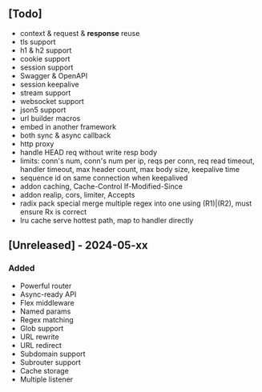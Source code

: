 ## [Todo]

- context & request & **response** reuse
- tls support
- h1 & h2 support
- cookie support
- session support
- Swagger & OpenAPI
- session keepalive
- stream support
- websocket support
- json5 support
- url builder macros
- embed in another framework
- both sync & async callback
- http proxy
- handle HEAD req without write resp body
- limits: conn's num, conn's num per ip, reqs per conn, req read timeout, handler timeout, max header count, max body size, keepalive time
- sequence id on same connection when keepalived
- addon caching, Cache-Control If-Modified-Since
- addon realip, cors, limiter, Accepts
- radix pack special merge multiple regex into one using (R1)|(R2), must ensure Rx is correct
- lru cache serve hottest path, map to handler directly

## [Unreleased] - 2024-05-xx

### Added

- Powerful router
- Async-ready API
- Flex middleware
- Named params
- Regex matching
- Glob support
- URL rewrite
- URL redirect
- Subdomain support
- Subrouter support
- Cache storage
- Multiple listener